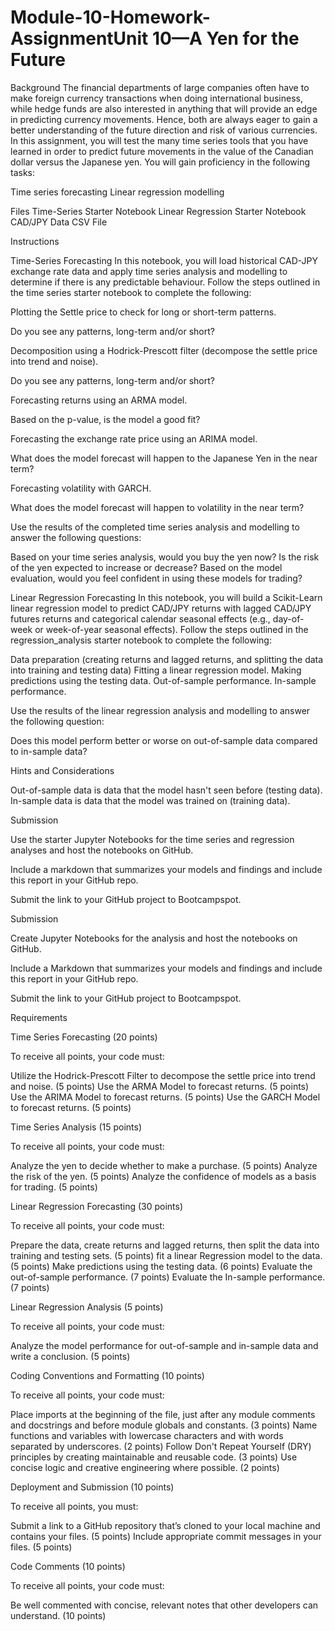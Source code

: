 # Module-10-Homework-AssignmentUnit 10—A Yen for the Future


Background
The financial departments of large companies often have to make foreign currency transactions when doing international business, while hedge funds are also interested in anything that will provide an edge in predicting currency movements. Hence, both are always eager to gain a better understanding of the future direction and risk of various currencies.
In this assignment, you will test the many time series tools that you have learned in order to predict future movements in the value of the Canadian dollar versus the Japanese yen.
You will gain proficiency in the following tasks:

Time series forecasting
Linear regression modelling



Files
Time-Series Starter Notebook
Linear Regression Starter Notebook
CAD/JPY Data CSV File


Instructions

Time-Series Forecasting
In this notebook, you will load historical CAD-JPY exchange rate data and apply time series analysis and modelling to determine if there is any predictable behaviour.
Follow the steps outlined in the time series starter notebook to complete the following:


Plotting the Settle price to check for long or short-term patterns.

Do you see any patterns, long-term and/or short?



Decomposition using a Hodrick-Prescott filter (decompose the settle price into trend and noise).

Do you see any patterns, long-term and/or short?



Forecasting returns using an ARMA model.

Based on the p-value, is the model a good fit?



Forecasting the exchange rate price using an ARIMA model.

What does the model forecast will happen to the Japanese Yen in the near term?



Forecasting volatility with GARCH.

What does the model forecast will happen to volatility in the near term?



Use the results of the completed time series analysis and modelling to answer the following questions:

Based on your time series analysis, would you buy the yen now?
Is the risk of the yen expected to increase or decrease?
Based on the model evaluation, would you feel confident in using these models for trading?


Linear Regression Forecasting
In this notebook, you will build a Scikit-Learn linear regression model to predict CAD/JPY returns with lagged CAD/JPY futures returns and categorical calendar seasonal effects (e.g., day-of-week or week-of-year seasonal effects).
Follow the steps outlined in the regression_analysis starter notebook to complete the following:

Data preparation (creating returns and lagged returns, and splitting the data into training and testing data)
Fitting a linear regression model.
Making predictions using the testing data.
Out-of-sample performance.
In-sample performance.

Use the results of the linear regression analysis and modelling to answer the following question:

Does this model perform better or worse on out-of-sample data compared to in-sample data?



Hints and Considerations

Out-of-sample data is data that the model hasn't seen before (testing data).
In-sample data is data that the model was trained on (training data).



Submission


Use the starter Jupyter Notebooks for the time series and regression analyses and host the notebooks on GitHub.


Include a markdown that summarizes your models and findings and include this report in your GitHub repo.


Submit the link to your GitHub project to Bootcampspot.




Submission


Create Jupyter Notebooks for the analysis and host the notebooks on GitHub.


Include a Markdown that summarizes your models and findings and include this report in your GitHub repo.


Submit the link to your GitHub project to Bootcampspot.




Requirements

Time Series Forecasting  (20 points)

To receive all points, your code must:

Utilize the Hodrick-Prescott Filter to decompose the settle price into trend and noise. (5 points)
Use the ARMA Model to forecast returns. (5 points)
Use the ARIMA Model to forecast returns. (5 points)
Use the GARCH Model to forecast returns. (5 points)


Time Series Analysis  (15 points)

To receive all points, your code must:

Analyze the yen to decide whether to make a purchase. (5 points)
Analyze the risk of the yen. (5 points)
Analyze the confidence of models as a basis for trading. (5 points)


Linear Regression Forecasting  (30 points)

To receive all points, your code must:

Prepare the data, create returns and lagged returns, then split the data into training and testing sets. (5 points)
fit a linear Regression model to the data. (5 points)
Make predictions using the testing data. (6 points)
Evaluate the out-of-sample performance. (7 points)
Evaluate the In-sample performance. (7 points)


Linear Regression Analysis  (5 points)

To receive all points, your code must:

Analyze the model performance for out-of-sample and in-sample data and write a conclusion. (5 points)


Coding Conventions and Formatting (10 points)

To receive all points, your code must:

Place imports at the beginning of the file, just after any module comments and docstrings and before module globals and constants. (3 points)
Name functions and variables with lowercase characters and with words separated by underscores. (2 points)
Follow Don't Repeat Yourself (DRY) principles by creating maintainable and reusable code. (3 points)
Use concise logic and creative engineering where possible. (2 points)


Deployment and Submission (10 points)

To receive all points, you must:

Submit a link to a GitHub repository that’s cloned to your local machine and contains your files. (5 points)
Include appropriate commit messages in your files. (5 points)


Code Comments (10 points)

To receive all points, your code must:

Be well commented with concise, relevant notes that other developers can understand. (10 points)

